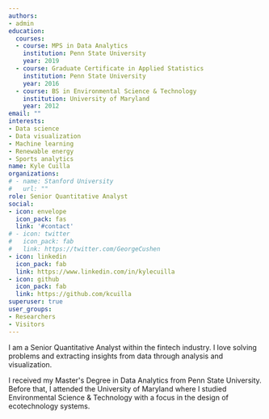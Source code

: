 ```yaml
---
authors:
- admin
education:
  courses:
  - course: MPS in Data Analytics
    institution: Penn State University
    year: 2019
  - course: Graduate Certificate in Applied Statistics
    institution: Penn State University
    year: 2016
  - course: BS in Environmental Science & Technology
    institution: University of Maryland
    year: 2012
email: ""
interests:
- Data science
- Data visualization
- Machine learning
- Renewable energy
- Sports analytics
name: Kyle Cuilla
organizations:
# - name: Stanford University
#   url: ""
role: Senior Quantitative Analyst
social:
- icon: envelope
  icon_pack: fas
  link: '#contact'
# - icon: twitter
#   icon_pack: fab
#   link: https://twitter.com/GeorgeCushen
- icon: linkedin
  icon_pack: fab
  link: https://www.linkedin.com/in/kylecuilla
- icon: github
  icon_pack: fab
  link: https://github.com/kcuilla
superuser: true
user_groups:
- Researchers
- Visitors
---
```


I am a Senior Quantitative Analyst within the fintech industry. I love solving problems and extracting insights from data through analysis and visualization. 

I received my Master's Degree in Data Analytics from Penn State University. Before that, I attended the University of Maryland where I studied Environmental Science & Technology with a focus in the design of ecotechnology systems. 

